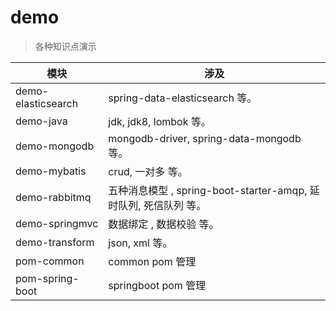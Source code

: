 # demo

> 各种知识点演示

| 模块               | 涉及                                                         |
| ------------------ | ------------------------------------------------------------ |
| demo-elasticsearch | spring-data-elasticsearch 等。                               |
| demo-java          | jdk, jdk8, lombok 等。                                       |
| demo-mongodb       | mongodb-driver,  spring-data-mongodb 等。                    |
| demo-mybatis       | crud, 一对多 等。                                            |
| demo-rabbitmq      | 五种消息模型 , spring-boot-starter-amqp, 延时队列, 死信队列 等。 |
| demo-springmvc     | 数据绑定 , 数据校验 等。                                     |
| demo-transform     | json, xml 等。                                               |
| pom-common         | common pom 管理                                              |
| pom-spring-boot    | springboot pom 管理                                          |

